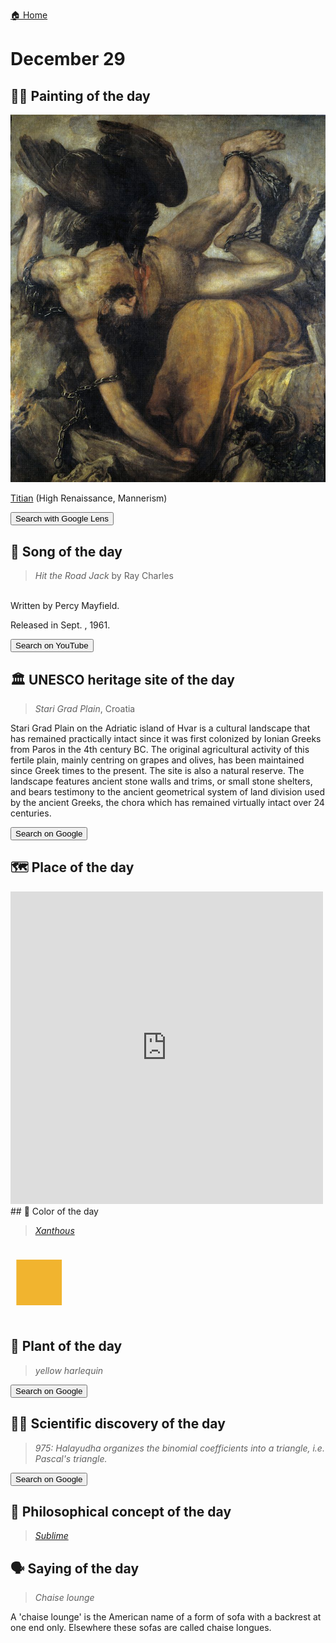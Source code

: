 
[🏠 Home](../../index.md)

# December 29

## 🧑‍🎨 Painting of the day

<img width="600" src="../img/Titian_2.jpg">

[Titian](http://en.wikipedia.org/wiki/Titian) (High Renaissance, Mannerism)

<button class="btn btn-success"
onclick=" window.open('https://lens.google.com/uploadbyurl?url=https://iretes.github.io/one-a-day/data/img/Titian_2.jpg','_blank')">
Search with Google Lens
</button>

## 🎼 Song of the day

> *Hit the Road Jack*
by Ray Charles

<br />Written by Percy Mayfield.

Released in Sept. , 1961.

<button class="btn btn-success"
onclick=" window.open('http://www.youtube.com/search?q=Hit the Road Jack by Ray Charles','_blank')">
Search on YouTube
</button>

## 🏛️ UNESCO heritage site of the day

> *Stari Grad Plain*, Croatia

<p>Stari Grad Plain on the Adriatic island of Hvar is a cultural landscape that has remained practically intact since it was first colonized by Ionian Greeks from Paros in the 4th century BC. The original agricultural activity of this fertile plain, mainly centring on grapes and olives, has been maintained since Greek times to the present. The site is also a natural reserve. The landscape features ancient stone walls and trims, or small stone shelters, and bears testimony to the ancient geometrical system of land division used by the ancient Greeks, the chora which has remained virtually intact over 24 centuries.</p>

<button class="btn btn-success"
onclick=" window.open('http://www.google.com/search?q=Stari Grad Plain','_blank')">
Search on Google
</button>

## 🗺️ Place of the day

<iframe
src="https://www.mapcrunch.com"
name="mapcrunch"
width="500"
height="500"
allowTransparency="true"
scrolling="no"
frameborder="0"
>
</iframe>
## 🎨 Color of the day

> *[Xanthous](https://en.wikipedia.org/wiki/Shades_of_yellow#Xanthous)*

<div style="color:#F1B42F; font-size: 100px;">&#9632;</div>

## 🌿 Plant of the day

> *yellow harlequin*

<button class="btn btn-success"
onclick=" window.open('http://www.google.com/search?q=yellow harlequin','_blank')">
Search on Google
</button>

## 🧑‍🔬 Scientific discovery of the day

> *975: Halayudha organizes the binomial coefficients into a triangle, i.e. Pascal's triangle.*

<button class="btn btn-success"
onclick=" window.open('http://www.google.com/search?q=975: Halayudha organizes the binomial coefficients into a triangle, i.e. Pascal s triangle.','_blank')">
Search on Google
</button>

## 💭 Philosophical concept of the day

> *[Sublime](https://en.wikipedia.org/wiki/Sublime_(philosophy))*

## 🗣️ Saying of the day

> *Chaise lounge*

A 'chaise lounge' is the American name of a form of sofa with a backrest at one end only. Elsewhere these sofas are called chaise longues.
